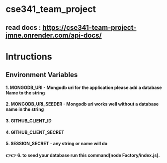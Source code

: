 # cse341_team_project
## read docs : https://cse341-team-project-jmne.onrender.com/api-docs/

 # Intructions

 ## Environment Variables

 #### 1. MONGODB_URI - Mongodb uri for the application **please add a database Name to the string**
 #### 2. MONGODB_URI_SEEDER - Mongodb uri works well without a database name in the string

 #### 3. GITHUB_CLIENT_ID 
 #### 4. GITHUB_CLIENT_SECRET
 #### 5. SESSION_SECRET - any string or name will do

 #### 👉👉 6. to seed your database run this command[node Factory/index.js].